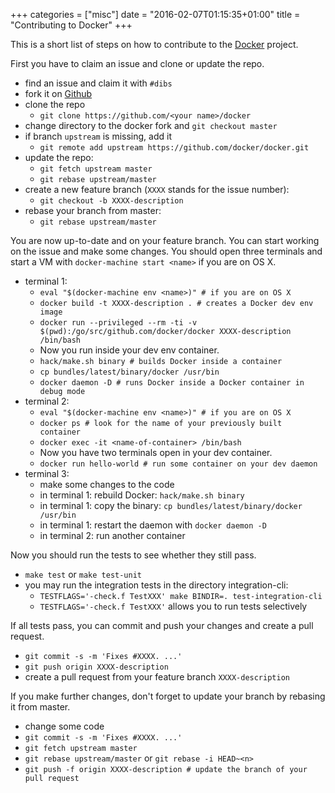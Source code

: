 +++
categories = ["misc"]
date = "2016-02-07T01:15:35+01:00"
title = "Contributing to Docker"
+++

This is a short list of steps on how to contribute to the [Docker](https://github.com/docker/docker) project.

First you have to claim an issue and clone or update the repo.

- find an issue and claim it with `#dibs`
- fork it on [Github](https://github.com/docker/docker)
- clone the repo
	- `git clone https://github.com/<your name>/docker`
- change directory to the docker fork and `git checkout master`
- if branch `upstream` is missing, add it
	- `git remote add upstream https://github.com/docker/docker.git`
- update the repo:
	- `git fetch upstream master`
	- `git rebase upstream/master`
- create a new feature branch (`XXXX` stands for the issue number):
	- `git checkout -b XXXX-description`
- rebase your branch from master:
	- `git rebase upstream/master`

You are now up-to-date and on your feature branch. You can start working on the issue and make some changes. You should open three
terminals and start a VM with `docker-machine start <name>` if you are on OS X.

- terminal 1:
	- `eval "$(docker-machine env <name>)" # if you are on OS X`
	- `docker build -t XXXX-description . # creates a Docker dev env image`
	- `docker run --privileged --rm -ti -v $(pwd):/go/src/github.com/docker/docker XXXX-description /bin/bash`
	- Now you run inside your dev env container.
	- `hack/make.sh binary # builds Docker inside a container`
	- `cp bundles/latest/binary/docker /usr/bin`
	- `docker daemon -D # runs Docker inside a Docker container in debug mode`
- terminal 2:
	- `eval "$(docker-machine env <name>)" # if you are on OS X`
	- `docker ps # look for the name of your previously built container`
	- `docker exec -it <name-of-container> /bin/bash`
	- Now you have two terminals open in your dev container.
	- `docker run hello-world # run some container on your dev daemon`
- terminal 3:
	- make some changes to the code
	- in terminal 1: rebuild Docker: `hack/make.sh binary`
	- in terminal 1: copy the binary: `cp bundles/latest/binary/docker /usr/bin`
	- in terminal 1: restart the daemon with `docker daemon -D`
	- in terminal 2: run another container

Now you should run the tests to see whether they still pass.

- `make test` or `make test-unit`
- you may run the integration tests in the directory integration-cli:
	- `TESTFLAGS='-check.f TestXXX' make BINDIR=. test-integration-cli`
	- `TESTFLAGS='-check.f TestXXX'` allows you to run tests selectively

If all tests pass, you can commit and push your changes and create a pull request.

- `git commit -s -m 'Fixes #XXXX. ...'`
- `git push origin XXXX-description`
- create a pull request from your feature branch `XXXX-description`

If you make further changes, don't forget to update your branch by rebasing it from master.

- change some code
- `git commit -s -m 'Fixes #XXXX. ...'`
- `git fetch upstream master`
- `git rebase upstream/master` or `git rebase -i HEAD~<n>`
- `git push -f origin XXXX-description # update the branch of your pull request`
